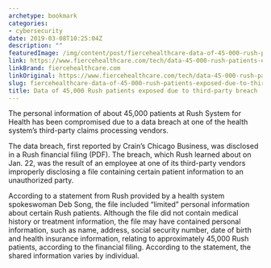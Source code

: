 ```yaml
---
archetype: bookmark
categories:
- cybersecurity
date: 2019-03-08T10:25:04Z
description: ""
featuredImage: /img/content/post/fiercehealthcare-data-of-45-000-rush-patients-exposed-due-to-third-party-breach.jpg
link: https://www.fiercehealthcare.com/tech/data-45-000-rush-patients-exposed-due-to-third-party-breach
linkBrand: fiercehealthcare.com
linkOriginal: https://www.fiercehealthcare.com/tech/data-45-000-rush-patients-exposed-due-to-third-party-breach
slug: fiercehealthcare-data-of-45-000-rush-patients-exposed-due-to-third-party-breach
title: Data of 45,000 Rush patients exposed due to third-party breach
---
```

The personal information of about 45,000 patients at Rush System for Health has been compromised due to a data breach at one of the health system’s third-party claims processing vendors.

The data breach, first reported by Crain’s Chicago Business, was disclosed in a Rush financial filing (PDF). The breach, which Rush learned about on Jan. 22, was the result of an employee at one of its third-party vendors improperly disclosing a file containing certain patient information to an unauthorized party.

According to a statement from Rush provided by a health system spokeswoman Deb Song, the file included “limited” personal information about certain Rush patients. Although the file did not contain medical history or treatment information, the file may have contained personal information, such as name, address, social security number, date of birth and health insurance information, relating to approximately 45,000 Rush patients, according to the financial filing. According to the statement, the shared information varies by individual.

